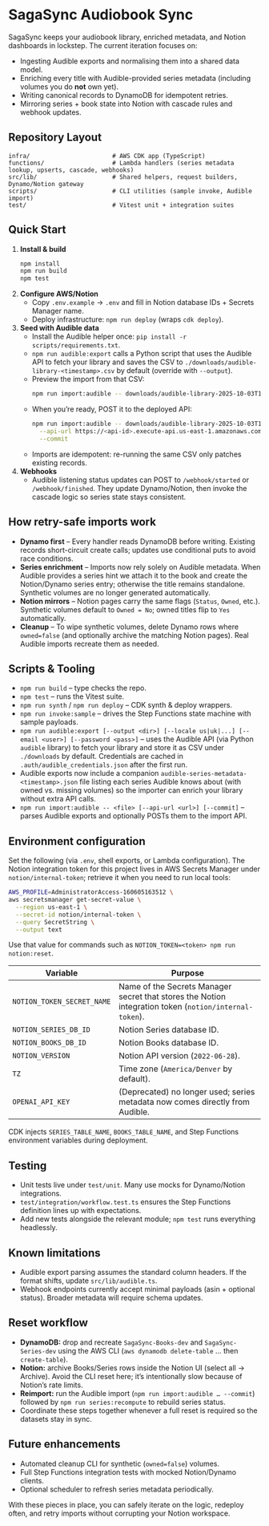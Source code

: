 # SagaSync Audiobook Sync

SagaSync keeps your audiobook library, enriched metadata, and Notion dashboards in lockstep. The current iteration focuses on:

- Ingesting Audible exports and normalising them into a shared data model.
- Enriching every title with Audible-provided series metadata (including volumes you do **not** own yet).
- Writing canonical records to DynamoDB for idempotent retries.
- Mirroring series + book state into Notion with cascade rules and webhook updates.

## Repository Layout
```
infra/                       # AWS CDK app (TypeScript)
functions/                   # Lambda handlers (series metadata lookup, upserts, cascade, webhooks)
src/lib/                     # Shared helpers, request builders, Dynamo/Notion gateway
scripts/                     # CLI utilities (sample invoke, Audible import)
test/                        # Vitest unit + integration suites
```

## Quick Start
1. **Install & build**
   ```bash
   npm install
   npm run build
   npm test
   ```
2. **Configure AWS/Notion**
   - Copy `.env.example` → `.env` and fill in Notion database IDs + Secrets Manager name.
   - Deploy infrastructure: `npm run deploy` (wraps `cdk deploy`).
3. **Seed with Audible data**
   - Install the Audible helper once: `pip install -r scripts/requirements.txt`.
   - `npm run audible:export` calls a Python script that uses the Audible API to fetch your library and saves the CSV to `./downloads/audible-library-<timestamp>.csv` by default (override with `--output`).
   - Preview the import from that CSV:
     ```bash
     npm run import:audible -- downloads/audible-library-2025-10-03T19-30-00.csv
     ```
   - When you’re ready, POST it to the deployed API:
     ```bash
     npm run import:audible -- downloads/audible-library-2025-10-03T19-30-00.csv \
       --api-url https://<api-id>.execute-api.us-east-1.amazonaws.com/dev/import \
       --commit
     ```
   - Imports are idempotent: re-running the same CSV only patches existing records.
4. **Webhooks**
   - Audible listening status updates can POST to `/webhook/started` or `/webhook/finished`. They update Dynamo/Notion, then invoke the cascade logic so series state stays consistent.

## How retry-safe imports work
- **Dynamo first** – Every handler reads DynamoDB before writing. Existing records short-circuit create calls; updates use conditional puts to avoid race conditions.
- **Series enrichment** – Imports now rely solely on Audible metadata. When Audible provides a series hint we attach it to the book and create the Notion/Dynamo series entry; otherwise the title remains standalone. Synthetic volumes are no longer generated automatically.
- **Notion mirrors** – Notion pages carry the same flags (`Status`, `Owned`, etc.). Synthetic volumes default to `Owned = No`; owned titles flip to `Yes` automatically.
- **Cleanup** – To wipe synthetic volumes, delete Dynamo rows where `owned=false` (and optionally archive the matching Notion pages). Real Audible imports recreate them as needed.

## Scripts & Tooling
- `npm run build` – type checks the repo.
- `npm test` – runs the Vitest suite.
- `npm run synth` / `npm run deploy` – CDK synth & deploy wrappers.
- `npm run invoke:sample` – drives the Step Functions state machine with sample payloads.
- `npm run audible:export [--output <dir>] [--locale us|uk|...] [--email <user>] [--password <pass>]` – uses the Audible API (via Python `audible` library) to fetch your library and store it as CSV under `./downloads` by default. Credentials are cached in `.auth/audible_credentials.json` after the first run.
- Audible exports now include a companion `audible-series-metadata-<timestamp>.json` file listing each series Audible knows about (with owned vs. missing volumes) so the importer can enrich your library without extra API calls.
- `npm run import:audible -- <file> [--api-url <url>] [--commit]` – parses Audible exports and optionally POSTs them to the import API.

## Environment configuration
Set the following (via `.env`, shell exports, or Lambda configuration). The Notion integration token for this project lives in AWS Secrets Manager under `notion/internal-token`; retrieve it when you need to run local tools:

```bash
AWS_PROFILE=AdministratorAccess-160605163512 \
aws secretsmanager get-secret-value \
  --region us-east-1 \
  --secret-id notion/internal-token \
  --query SecretString \
  --output text
```

Use that value for commands such as `NOTION_TOKEN=<token> npm run notion:reset`.


| Variable | Purpose |
| --- | --- |
| `NOTION_TOKEN_SECRET_NAME` | Name of the Secrets Manager secret that stores the Notion integration token (`notion/internal-token`). |
| `NOTION_SERIES_DB_ID` | Notion Series database ID. |
| `NOTION_BOOKS_DB_ID` | Notion Books database ID. |
| `NOTION_VERSION` | Notion API version (`2022-06-28`). |
| `TZ` | Time zone (`America/Denver` by default). |
| `OPENAI_API_KEY` | (Deprecated) no longer used; series metadata now comes directly from Audible. |

CDK injects `SERIES_TABLE_NAME`, `BOOKS_TABLE_NAME`, and Step Functions environment variables during deployment.

## Testing
- Unit tests live under `test/unit`. Many use mocks for Dynamo/Notion integrations.
- `test/integration/workflow.test.ts` ensures the Step Functions definition lines up with expectations.
- Add new tests alongside the relevant module; `npm test` runs everything headlessly.

## Known limitations
- Audible export parsing assumes the standard column headers. If the format shifts, update `src/lib/audible.ts`.
- Webhook endpoints currently accept minimal payloads (asin + optional status). Broader metadata will require schema updates.

## Reset workflow
- **DynamoDB:** drop and recreate `SagaSync-Books-dev` and `SagaSync-Series-dev` using the AWS CLI (`aws dynamodb delete-table` … then `create-table`).
- **Notion:** archive Books/Series rows inside the Notion UI (select all → Archive). Avoid the CLI reset here; it’s intentionally slow because of Notion’s rate limits.
- **Reimport:** run the Audible import (`npm run import:audible … --commit`) followed by `npm run series:recompute` to rebuild series status.
- Coordinate these steps together whenever a full reset is required so the datasets stay in sync.

## Future enhancements
- Automated cleanup CLI for synthetic (`owned=false`) volumes.
- Full Step Functions integration tests with mocked Notion/Dynamo clients.
- Optional scheduler to refresh series metadata periodically.

With these pieces in place, you can safely iterate on the logic, redeploy often, and retry imports without corrupting your Notion workspace.
